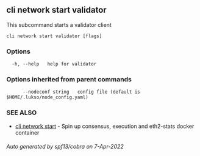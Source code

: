 ## cli network start validator

This subcommand starts a validator client

```
cli network start validator [flags]
```

### Options

```
  -h, --help   help for validator
```

### Options inherited from parent commands

```
      --nodeconf string   config file (default is $HOME/.lukso/node_config.yaml)
```

### SEE ALSO

* [cli network start](cli_network_start.md)	 - Spin up consensus, execution and eth2-stats docker container

###### Auto generated by spf13/cobra on 7-Apr-2022
